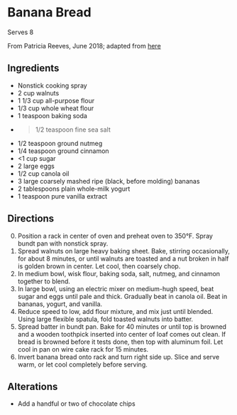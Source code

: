 # Banana Bread

Serves 8

From Patricia Reeves, June 2018; adapted from [here](http://www.saturdayeveningpost.com/2013/11/04/health-and-family/food-recipes/banana-bread-with-lots-of-toasted-walnuts.html)

## Ingredients

- Nonstick cooking spray
- 2 cup walnuts
- 1 1/3 cup all-purpose flour
- 1/3 cup whole wheat flour
- 1 teaspoon baking soda
- >1/2 teaspoon fine sea salt
- 1/2 teaspoon ground nutmeg
- 1/4 teaspoon ground cinnamon
- <1 cup sugar
- 2 large eggs
- 1/2 cup canola oil
- 3 large coarsely mashed ripe (black, before molding) bananas
- 2 tablespoons plain whole-milk yogurt
- 1 teaspoon pure vanilla extract

## Directions

0. Position a rack in center of oven and preheat oven to 350°F.  Spray bundt pan with nonstick spray.
0. Spread walnuts on large heavy baking sheet.  Bake, stirring occasionally, for about 8 minutes, or until walnuts are toasted and a nut broken in half is golden brown in center.  Let cool, then coarsely chop.
0. In medium bowl, wisk flour, baking soda, salt, nutmeg, and cinnamon together to blend.
0. In large bowl, using an electric mixer on medium-hugh speed, beat sugar and eggs until pale and thick.  Gradually beat in canola oil.  Beat in bananas, yogurt, and vanilla.
0. Reduce speed to low, add flour mixture, and mix just until blended.  Using large flexible spatula, fold toasted walnuts into batter.
0. Spread batter in bundt pan.  Bake for 40 minutes or until top is browned and a wooden toothpick inserted into center of loaf comes out clean.  If bread is browned before it tests done, then top with aluminum foil.  Let cool in pan on wire cake rack for 15 minutes.
0. Invert banana bread onto rack and turn right side up.  Slice and serve warm, or let cool completely before serving.

## Alterations

- Add a handful or two of chocolate chips

